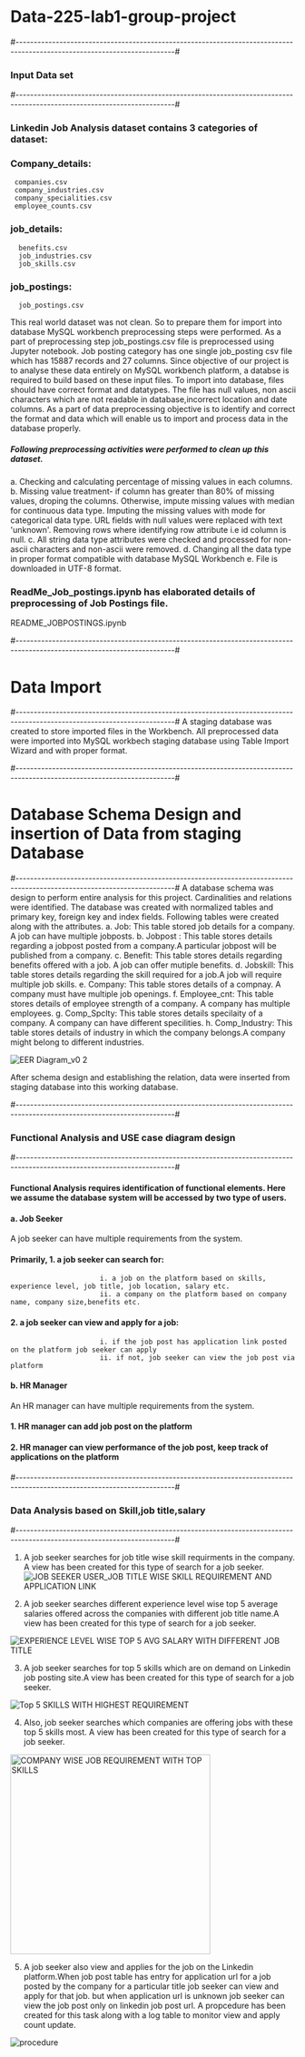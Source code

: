# Data-225-lab1-group-project
#-------------------------------------------------------------------------------------------------------------------------#
### Input Data set 
#-------------------------------------------------------------------------------------------------------------------------#
### Linkedin Job Analysis dataset contains 3 categories of dataset:

### Company_details: 
     companies.csv
     company_industries.csv
     company_specialities.csv
     employee_counts.csv

### job_details:
      benefits.csv
      job_industries.csv
      job_skills.csv
### job_postings:
      job_postings.csv

This real world dataset was not clean. So to prepare them for import into database MySQL workbench preprocessing steps were performed.
As a part of preprocessing step job_postings.csv file is preprocessed using Jupyter notebook. 
Job posting category has one single job_posting csv file which has 15887 records and 27 columns. Since objective of our project is to analyse these data entirely on MySQL workbench platform, a databse is required to build based on these input files. To import into database, files should have correct format and datatypes. The file has null values, non ascii characters which are not readable in database,incorrect location and date columns. As a part of data preprocessing objective is to identify and correct the format and data which will enable us to import and process data in the database properly.

##### Following preprocessing activities were performed to clean up this dataset.

a. Checking and calculating percentage of missing values in each columns.
b. Missing value treatment- if column has greater than 80% of missing values, droping the columns. Otherwise, impute missing values with median for continuous data type. Imputing the missing values with mode for categorical data type. URL fields with null values were replaced with text 'unknown'. Removing rows where identifying row attribute i.e id column is null.
c. All string data type attributes were checked and processed for non-ascii characters and non-ascii were removed.
d. Changing all the data type in proper format compatible with database MySQL Workbench
e. File is downloaded in UTF-8 format.

### ReadMe_Job_postings.ipynb has elaborated details of preprocessing of Job Postings file.
README_JOBPOSTINGS.ipynb

#-------------------------------------------------------------------------------------------------------------------------#
# Data Import
#-------------------------------------------------------------------------------------------------------------------------#
A staging database was created to store imported files in the Workbench.
All preprocessed data were imported into MySQL workbech staging database using Table Import Wizard and with proper format.

#-------------------------------------------------------------------------------------------------------------------------#
# Database Schema Design and insertion of Data from staging Database
#-------------------------------------------------------------------------------------------------------------------------#
A database schema was design to perform entire analysis for this project. Cardinalities and relations were identified. The database was created with normalized tables and primary key,
foreign key and index fields. 
Following tables were created along with the attributes.
a. Job: This table stored job details for a company. A job can have multiple jobposts.
b. Jobpost : This table stores details regarding a jobpost posted from a company.A particular jobpost will be published from a company.
c. Benefit: This table stores details regarding benefits offered with a job. A job can offer mutiple benefits.
d. Jobskill: This table stores details regarding the skill required for a job.A job will require multiple job skills.
e. Company: This table stores details of a compnay. A company must have multiple job openings.
f. Employee_cnt: This table stores details of employee strength of a company. A company has multiple employees.
g. Comp_Spclty: This table stores details specilaity of a company. A company can have different specilities.
h. Comp_Industry: This table stores details of industry in which the company belongs.A company might belong to different industries.

![EER Diagram_v0 2](https://github.com/aryama-ray/data-225-lab1-group-project/assets/42118282/a9cf9191-1584-44dd-975a-4bd6536fa0ba)

After schema design and establishing the relation, data were inserted from staging database into this working database.

#-------------------------------------------------------------------------------------------------------------------------#
### Functional Analysis and USE case diagram design
#-------------------------------------------------------------------------------------------------------------------------#
#### Functional Analysis requires identification of functional elements. Here we assume the database system will be accessed by two type of users. 
#### a. Job Seeker

A job seeker can have multiple requirements from the system.
                            
#### Primarily, 1. a job seeker can search for:
                          i. a job on the platform based on skills, experience level, job title, job location, salary etc.
                          ii. a company on the platform based on company name, company size,benefits etc.
 ####           2. a job seeker can view and apply for a job:
                          i. if the job post has application link posted on the platform job seeker can apply
                          ii. if not, job seeker can view the job post via platform
####  b. HR Manager

An HR manager can have multiple requirements from the system.
 ####           1. HR manager can add job post on the platform
 ####           2. HR manager can view performance of the job post, keep track of applications on the platform
#-------------------------------------------------------------------------------------------------------------------------#
### Data Analysis based on Skill,job title,salary 
#-------------------------------------------------------------------------------------------------------------------------#
1. A job seeker searches for job title wise skill requirments in the company. A view has been created for this type of search for a job seeker.
   ![JOB SEEKER USER_JOB TITLE WISE SKILL REQUIREMENT   AND APPLICATION LINK ](https://github.com/aryama-ray/data-225-lab1-group-project/assets/42118282/5b947037-5911-4c09-b90c-ffd88b365c17)

2. A job seeker searches different experience level wise top 5 average salaries offered across the companies with different job title name.A view has been created for this type of search for a job seeker.
   
![EXPERIENCE LEVEL WISE TOP 5 AVG SALARY WITH DIFFERENT JOB TITLE](https://github.com/aryama-ray/data-225-lab1-group-project/assets/42118282/77da7509-97d2-4013-8cd9-32db836c0aeb)

3. A job seeker searches for top 5 skills which are on demand on Linkedin job posting site.A view has been created for this type of search for a job seeker.
   
![Top 5 SKILLS WITH HIGHEST REQUIREMENT ](https://github.com/aryama-ray/data-225-lab1-group-project/assets/42118282/2487915e-6cf7-4c65-a6f3-adeed149e4f3)

4. Also, job seeker searches which companies are offering jobs with these top 5 skills most. A view has been created for this type of search for a job seeker.
<img width="352" alt="COMPANY WISE JOB REQUIREMENT WITH TOP SKILLS " src="https://github.com/aryama-ray/data-225-lab1-group-project/assets/42118282/1279abcc-fe9f-4153-b2ce-bf476d53300b">

5. A job seeker also view and applies for the job on the Linkedin platform.When job post table has entry for application url for a job posted by the company for a particular title job seeker can view and apply for that job. but when application url is unknown job seeker can view the job post only on linkedin job post url. A propcedure has been created for this task along with a log table to monitor view and apply count update.    

![procedure ](https://github.com/aryama-ray/data-225-lab1-group-project/assets/42118282/322de8bd-8223-4129-b3d2-cb12d627b70e)
